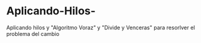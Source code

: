 # Aplicando-Hilos-
Aplicando hilos y "Algoritmo Voraz" y "Divide y Venceras" para resorlver el problema del cambio 
